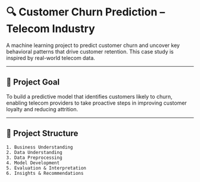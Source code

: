 # 🔍 Customer Churn Prediction – Telecom Industry

A machine learning project to predict customer churn and uncover key behavioral patterns that drive customer retention. This case study is inspired by real-world telecom data.

---

## 🎯 Project Goal

To build a predictive model that identifies customers likely to churn, enabling telecom providers to take proactive steps in improving customer loyalty and reducing attrition.

---

## 🧱 Project Structure

```text
1. Business Understanding
2. Data Understanding
3. Data Preprocessing
4. Model Development
5. Evaluation & Interpretation
6. Insights & Recommendations
